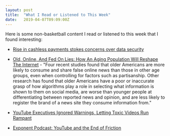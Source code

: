 ```yaml
---
layout: post
title:  "What I Read or Listened to This Week"
date:   2019-04-07T09:09:00Z
---
```

Here is some non-basketball content I read or listened to this week that I found interesting:


* [Rise in cashless payments stokes concerns over data security](https://www.theglobeandmail.com/investing/personal-finance/article-rise-in-cashless-payments-stokes-concerns-over-data-security/)

* [Old, Online, And Fed On Lies: How An Aging Population Will Reshape The Internet](https://www.buzzfeednews.com/article/craigsilverman/old-and-online-fake-news-aging-population) - "Four recent studies found that older Americans are more likely to consume and share false online news than those in other age groups, even when controlling for factors such as partisanship. Other research has found that older Americans have a poor or inaccurate grasp of how algorithms play a role in selecting what information is shown to them on social media, are worse than younger people at differentiating between reported news and opinion, and are less likely to register the brand of a news site they consume information from."

* [YouTube Executives Ignored Warnings, Letting Toxic Videos Run Rampant](https://www.bloomberg.com/news/features/2019-04-02/youtube-executives-ignored-warnings-letting-toxic-videos-run-rampant)

* [Exponent Podcast: YouTube and the End of Friction](https://stratechery.com/2019/exponent-podcast-youtube-and-the-end-of-friction/)
